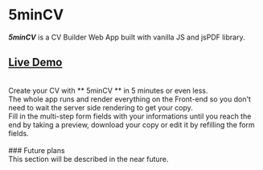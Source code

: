 # 5minCV
***5minCV*** is a CV Builder Web App built with vanilla JS and jsPDF library. <br/>
## [Live Demo](https://5mincv.netlify.app)<br/>
<br/>
Create your CV with ** 5minCV ** in 5 minutes or even less. <br/>
The whole app runs and render everything on the Front-end so you don't need to wait the server side rendering to get your copy. <br/> 
Fill in the multi-step form fields with your informations until you reach the end by taking a preview, download your copy or edit it by refilling the form fields. <br/>
<br/>
### Future plans <br/>
This section will be described in the near future.

